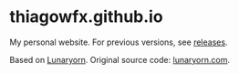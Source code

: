 thiagowfx.github.io
===================

My personal website. For previous versions, see [releases](https://github.com/thiagowfx/thiagowfx.github.io/releases).

Based on [Lunaryorn](https://www.lunaryorn.com/). Original source code: [lunaryorn.com](https://github.com/lunaryorn/lunaryorn.com).
